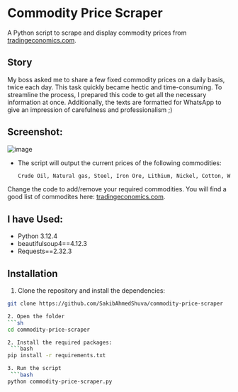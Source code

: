 # Commodity Price Scraper

A Python script to scrape and display commodity prices from [tradingeconomics.com](https://tradingeconomics.com/commodities).

## Story

My boss asked me to share a few fixed commodity prices on a daily basis, twice each day. This task quickly became hectic and time-consuming. To streamline the process, I prepared this code to get all the necessary information at once. Additionally, the texts are formatted for WhatsApp to give an impression of carefulness and professionalism ;)

## Screenshot:
![image](https://github.com/SakibAhmedShuva/commodity-price-scraper/assets/126283947/2bfbd34b-5bee-451f-9cb0-d86c7a2386f8)

- The script will output the current prices of the following commodities:
  ```sh
  Crude Oil, Natural gas, Steel, Iron Ore, Lithium, Nickel, Cotton, Wool

Change the code to add/remove your required commodities. You will find a good list of commodites here: [tradingeconomics.com](https://tradingeconomics.com/commodities).

## I have Used:

- Python 3.12.4
- beautifulsoup4==4.12.3
- Requests==2.32.3

## Installation

1. Clone the repository and install the dependencies:

  ```sh
  git clone https://github.com/SakibAhmedShuva/commodity-price-scraper

2. Open the folder
  ```sh
  cd commodity-price-scraper

2. Install the required packages:
   ```bash
pip install -r requirements.txt

3. Run the script
   ```bash
python commodity-price-scraper.py
